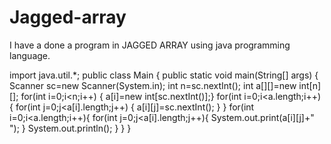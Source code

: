 # Jagged-array
I have a done a program in JAGGED ARRAY using java programming language.

import java.util.*;
public class Main
{
	public static void main(String[] args) {
	    Scanner sc=new Scanner(System.in);
	    int n=sc.nextInt();
	    int a[][]=new int[n][];
	    for(int i=0;i<n;i++)
	    {
	           a[i]=new int[sc.nextInt()];}
	          for(int i=0;i<a.length;i++){
	        for(int j=0;j<a[i].length;j++)
	        {
	        a[i][j]=sc.nextInt();
	    }
	}
	for(int i=0;i<a.length;i++){
	    for(int j=0;j<a[i].length;j++){
	        System.out.print(a[i][j]+" ");
	    }
	    System.out.println();
	}
	}
}

